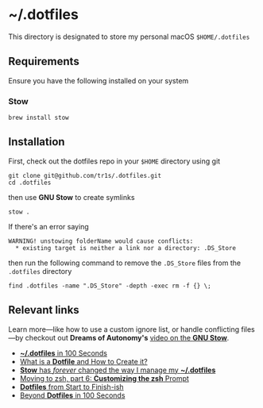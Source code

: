 # ~/.dotfiles

This directory is designated to store my personal macOS `$HOME/.dotfiles`

## Requirements

Ensure you have the following installed on your system

### Stow

```
brew install stow
```

## Installation

First, check out the dotfiles repo in your `$HOME` directory using git

```
git clone git@github.com/tr1s/.dotfiles.git
cd .dotfiles
```

then use **GNU Stow** to create symlinks

```
stow .
```

If there's an error saying

```
WARNING! unstowing folderName would cause conflicts:
  * existing target is neither a link nor a directory: .DS_Store
```

then run the following command to remove the `.DS_Store` files from the `.dotfiles` directory

```
find .dotfiles -name ".DS_Store" -depth -exec rm -f {} \;
```

## Relevant links

Learn more—like how to use a custom ignore list, or handle conflicting files—by checkout out **Dreams of Autonomy's** [video on the **GNU Stow**](https://youtu.be/y6XCebnB9gs).

- [**~/.dotfiles** in 100 Seconds](https://youtu.be/r_MpUP6aKiQ)
- [What is a **Dotfile** and How to Create it?](https://www.freecodecamp.org/news/dotfiles-what-is-a-dot-file-and-how-to-create-it-in-mac-and-linux/)
- [**Stow** has _forever_ changed the way I manage my **~/.dotfiles**](https://youtu.be/y6XCebnB9gs)
- [Moving to zsh, part 6: **Customizing the zsh** Prompt](https://scriptingosx.com/2019/07/moving-to-zsh-06-customizing-the-zsh-prompt/)
- [**Dotfiles** from Start to Finish-ish](https://www.udemy.com/course/dotfiles-from-start-to-finish-ish/)
- [Beyond **Dotfiles** in 100 Seconds](https://github.com/eieioxyz/Beyond-Dotfiles-in-100-Seconds/blob/master/README.md)
